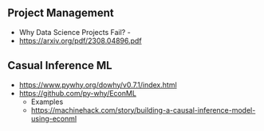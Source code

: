 ## Project Management
- Why Data Science Projects Fail? -
-   https://arxiv.org/pdf/2308.04896.pdf

## Casual Inference ML
- https://www.pywhy.org/dowhy/v0.7.1/index.html
- https://github.com/py-why/EconML
  -  Examples
  -  https://machinehack.com/story/building-a-causal-inference-model-using-econml
